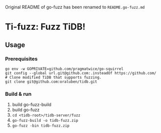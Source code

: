 Original README of go-fuzz has been renamed to `README.go-fuzz.md`

# Ti-fuzz: Fuzz TiDB!

## Usage

### Prerequisites

```shell
go env -w GOPRIVATE=github.com/pragmatwice/go-squirrel
git config --global url.git@github.com:.insteadOf https://github.com/
# Clone modified TiDB that supports fuzzing.
git clone git@github.com:oraluben/tidb.git
```

### Build & run

1. build go-fuzz-build
2. build go-fuzz
3. `cd <tidb-root>/tidb-server/fuzz`
4. `go-fuzz-build -o tidb-fuzz.zip`
5. `go-fuzz -bin tidb-fuzz.zip`
